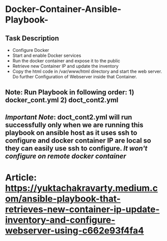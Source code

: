 # Docker-Container-Ansible-Playbook-
## Task Description
- Configure Docker 
- Start and enable Docker services 
- Run the docker container and expose it to the public 
- Retrieve new Container IP and update the inventory 
- Copy the html code in /var/www/html directory and start the web server. Do further Configuration of Webserver inside that Container.

## Note: Run Playbook in following order: 1) docker_cont.yml 2) doct_cont2.yml
## *Important Note*: doct_cont2.yml will run successfully only when we are running this playbook on ansible host as it uses ssh to configure and docker container IP are local so they can easily use ssh to configure. *It won't configure on remote docker container*

# Article: https://yuktachakravarty.medium.com/ansible-playbook-that-retrieves-new-container-ip-update-inventory-and-configure-webserver-using-c662e93f4fa4
